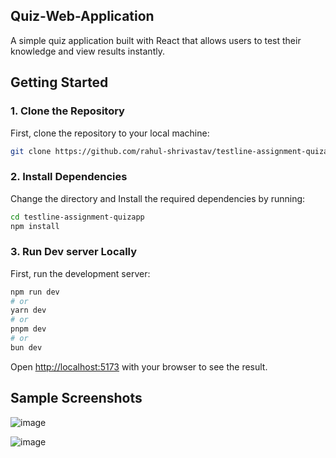 ## Quiz-Web-Application
A simple quiz application built with React that allows users to test their knowledge and view results instantly.
## Getting Started

### 1. Clone the Repository
First, clone the repository to your local machine:


```bash
git clone https://github.com/rahul-shrivastav/testline-assignment-quizapp.git
```


### 2. Install Dependencies
Change the directory and Install the required dependencies by running:

```bash
cd testline-assignment-quizapp
npm install
```
### 3. Run Dev server Locally

First, run the development server:

```bash
npm run dev
# or
yarn dev
# or
pnpm dev
# or
bun dev
```

Open [http://localhost:5173](http://localhost:5173) with your browser to see the result.


## Sample Screenshots
![image](https://github.com/user-attachments/assets/f52f363c-03c5-4d74-8c19-4dbdde8c8e1f)

![image](https://github.com/user-attachments/assets/627e4831-4276-4d38-9e46-7b90bd7e9a63)


